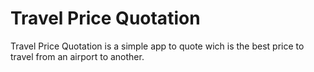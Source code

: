 # Travel Price Quotation

Travel Price Quotation is a simple app to quote wich is the best price to travel from an airport to another.
